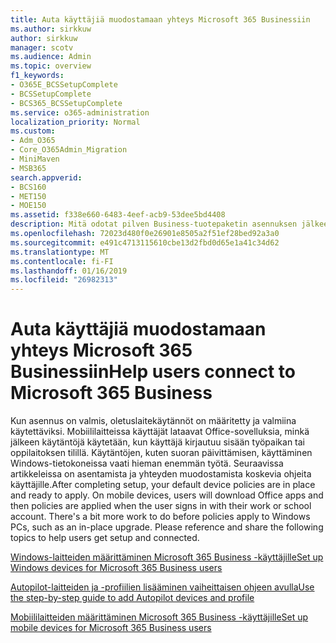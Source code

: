 ```yaml
---
title: Auta käyttäjiä muodostamaan yhteys Microsoft 365 Businessiin
ms.author: sirkkuw
author: sirkkuw
manager: scotv
ms.audience: Admin
ms.topic: overview
f1_keywords:
- O365E_BCSSetupComplete
- BCSSetupComplete
- BCS365_BCSSetupComplete
ms.service: o365-administration
localization_priority: Normal
ms.custom:
- Adm_O365
- Core_O365Admin_Migration
- MiniMaven
- MSB365
search.appverid:
- BCS160
- MET150
- MOE150
ms.assetid: f338e660-6483-4eef-acb9-53dee5bd4408
description: Mitä odotat pilven Business-tuotepaketin asennuksen jälkeen?
ms.openlocfilehash: 72023d480f0e26901e8505a2f51ef28bed92a3a0
ms.sourcegitcommit: e491c4713115610cbe13d2fbd0d65e1a41c34d62
ms.translationtype: MT
ms.contentlocale: fi-FI
ms.lasthandoff: 01/16/2019
ms.locfileid: "26982313"
---
```

# <a name="help-users-connect-to-microsoft-365-business"></a><span data-ttu-id="c43f6-103">Auta käyttäjiä muodostamaan yhteys Microsoft 365 Businessiin</span><span class="sxs-lookup"><span data-stu-id="c43f6-103">Help users connect to Microsoft 365 Business</span></span>

<span data-ttu-id="c43f6-p101">Kun asennus on valmis, oletuslaitekäytännöt on määritetty ja valmiina käytettäviksi. Mobiililaitteissa käyttäjät lataavat Office-sovelluksia, minkä jälkeen käytäntöjä käytetään, kun käyttäjä kirjautuu sisään työpaikan tai oppilaitoksen tilillä. Käytäntöjen, kuten suoran päivittämisen, käyttäminen Windows-tietokoneissa vaati hieman enemmän työtä. Seuraavissa artikkeleissa on asentamista ja yhteyden muodostamista koskevia ohjeita käyttäjille.</span><span class="sxs-lookup"><span data-stu-id="c43f6-p101">After completing setup, your default device policies are in place and ready to apply. On mobile devices, users will download Office apps and then policies are applied when the user signs in with their work or school account. There's a bit more work to do before policies apply to Windows PCs, such as an in-place upgrade. Please reference and share the following topics to help users get setup and connected.</span></span>
  
[<span data-ttu-id="c43f6-108">Windows-laitteiden määrittäminen Microsoft 365 Business -käyttäjille</span><span class="sxs-lookup"><span data-stu-id="c43f6-108">Set up Windows devices for Microsoft 365 Business users</span></span>](set-up-windows-devices.md)
  
[<span data-ttu-id="c43f6-109">Autopilot-laitteiden ja -profiilien lisääminen vaiheittaisen ohjeen avulla</span><span class="sxs-lookup"><span data-stu-id="c43f6-109">Use the step-by-step guide to add Autopilot devices and profile</span></span>](add-autopilot-devices-and-profile.md)
  
[<span data-ttu-id="c43f6-110">Mobiililaitteiden määrittäminen Microsoft 365 Business -käyttäjille</span><span class="sxs-lookup"><span data-stu-id="c43f6-110">Set up mobile devices for Microsoft 365 Business users</span></span>](set-up-mobile-devices.md)
  

